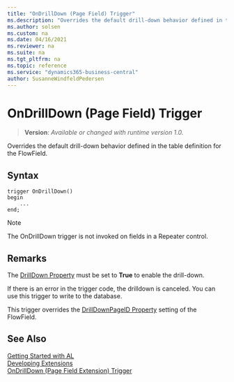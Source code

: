 ```yaml
---
title: "OnDrillDown (Page Field) Trigger"
ms.description: "Overrides the default drill-down behavior defined in the table definition for the FlowField."
ms.author: solsen
ms.custom: na
ms.date: 04/16/2021
ms.reviewer: na
ms.suite: na
ms.tgt_pltfrm: na
ms.topic: reference
ms.service: "dynamics365-business-central"
author: SusanneWindfeldPedersen
---
```

[//]: # (START>DO_NOT_EDIT)
[//]: # (IMPORTANT:Do not edit any of the content between here and the END>DO_NOT_EDIT.)
[//]: # (Any modifications should be made in the .xml files in the ModernDev repo.)

# OnDrillDown (Page Field) Trigger
> **Version**: _Available or changed with runtime version 1.0._

Overrides the default drill-down behavior defined in the table definition for the FlowField.


## Syntax
```
trigger OnDrillDown()
begin
    ...
end;
```



[//]: # (IMPORTANT: END>DO_NOT_EDIT)

> [!NOTE]  
> The OnDrillDown trigger is not invoked on fields in a Repeater control<!--NAV in the [!INCLUDE[nav_web](../includes/nav_web_md.md)]-->.  

## Remarks 
The [DrillDown Property](../../properties/devenv-drilldown-property.md) must be set to **True** to enable the drill-down.

If there is an error in the trigger code, the drilldown is canceled. You can use this trigger to write to the database.  

This trigger overrides the [DrillDownPageID Property](../../properties/devenv-drilldownpageid-property.md) setting of the FlowField.  

## See Also  
[Getting Started with AL](../../devenv-get-started.md)  
[Developing Extensions](../../devenv-dev-overview.md)  
[OnDrillDown (Page Field Extension) Trigger](../pagefieldextension/devenv-ondrilldown-pagefieldextension-trigger.md)
